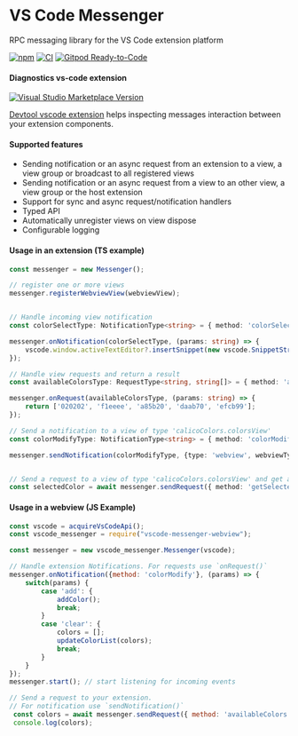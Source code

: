 # VS Code Messenger
RPC messaging library for the VS Code extension platform

[![npm](https://img.shields.io/npm/v/vscode-messenger)](https://www.npmjs.com/package/vscode-messenger) [![CI](https://github.com/TypeFox/vscode-messenger/actions/workflows/main.yml/badge.svg)](https://github.com/TypeFox/vscode-messenger/actions/workflows/main.yml) [![Gitpod Ready-to-Code](https://img.shields.io/badge/Gitpod-ready--to--code-blue?logo=gitpod)](https://gitpod.io/#https://github.com/typefox/vscode-messenger)


#### Diagnostics vs-code extension
[![Visual Studio Marketplace Version](https://img.shields.io/visual-studio-marketplace/v/typefox.vscode-messenger-devtools?label=VS-Code%20Marketplace)](https://marketplace.visualstudio.com/items?itemName=typefox.vscode-messenger-devtools)


[Devtool vscode extension](https://github.com/TypeFox/vscode-messenger/tree/main/packages/vscode-messenger-devtools) helps inspecting messages interaction between your extension components.

#### Supported features

- Sending notification or an async request from an extension to a view, a view group or broadcast to all registered views
- Sending notification or an async request from a view to an other view, a view group or the host extension
- Support for sync and async request/notification handlers
- Typed API
- Automatically unregister views on view dispose
- Configurable logging


#### Usage in an extension (TS example)

```ts
const messenger = new Messenger();

// register one or more views
messenger.registerWebviewView(webviewView);


// Handle incoming view notification
const colorSelectType: NotificationType<string> = { method: 'colorSelected' };

messenger.onNotification(colorSelectType, (params: string) => {
    vscode.window.activeTextEditor?.insertSnippet(new vscode.SnippetString(`#${params}`));
});

// Handle view requests and return a result
const availableColorsType: RequestType<string, string[]> = { method: 'availableColor' };

messenger.onRequest(availableColorsType, (params: string) => {
    return ['020202', 'f1eeee', 'a85b20', 'daab70', 'efcb99'];
});

// Send a notification to a view of type 'calicoColors.colorsView'
const colorModifyType: NotificationType<string> = { method: 'colorModify' };

messenger.sendNotification(colorModifyType, {type: 'webview', webviewType: 'calicoColors.colorsView' }, 'clear');


// Send a request to a view of type 'calicoColors.colorsView' and get a result
const selectedColor = await messenger.sendRequest({ method: 'getSelectedColor' }, {type: 'webview', webviewType: 'calicoColors.colorsView' }, '');
```


#### Usage in a webview (JS Example)

```js
const vscode = acquireVsCodeApi();
const vscode_messenger = require("vscode-messenger-webview");

const messenger = new vscode_messenger.Messenger(vscode);

// Handle extension Notifications. For requests use `onRequest()` 
messenger.onNotification({method: 'colorModify'}, (params) => {
    switch(params) {
        case 'add': {
            addColor();
            break;
        }
        case 'clear': {
            colors = [];
            updateColorList(colors);
            break;
        }
    }
});
messenger.start(); // start listening for incoming events

// Send a request to your extension.
// For notification use `sendNotification()`
 const colors = await messenger.sendRequest({ method: 'availableColors'}, HOST_EXTENSION, '');
 console.log(colors);

```
